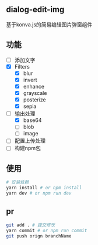 <!--
 * @Author: June
 * @Description:
 * @Date: 2023-01-17 12:46:35
 * @LastEditors: June
 * @LastEditTime: 2023-03-02 23:58:07
-->

## dialog-edit-img
基于konva.js的简易编辑图片弹窗组件

## 功能
- [ ] 添加文字
- [x] Filters
  - [x] blur
  - [x] invert
  - [x] enhance
  - [x] grayscale
  - [x] posterize
  - [x] sepia
- [ ] 输出处理
  - [x] base64
  - [ ] blob
  - [ ] image
- [ ] 配置上传处理
- [ ] 构建npm包
## 使用

```bash
# 安装依赖
yarn install # or npm install
yarn dev # or npm run dev
```

## pr

```bash
git add . # 提交修改
yarn commit # or npm run commit
git push orign branchName
```
